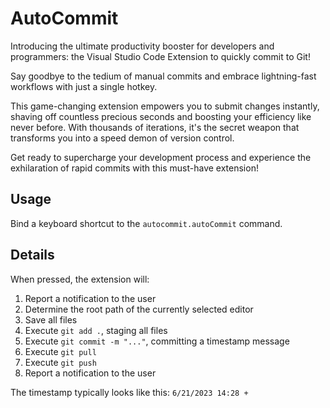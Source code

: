 # AutoCommit

Introducing the ultimate productivity booster for developers and programmers: the Visual Studio Code Extension to quickly commit to Git!

Say goodbye to the tedium of manual commits and embrace lightning-fast workflows with just a single hotkey.

This game-changing extension empowers you to submit changes instantly, shaving off countless precious seconds and boosting your efficiency like never before. With thousands of iterations, it's the secret weapon that transforms you into a speed demon of version control.

Get ready to supercharge your development process and experience the exhilaration of rapid commits with this must-have extension!

## Usage

Bind a keyboard shortcut to the `autocommit.autoCommit` command.

## Details

When pressed, the extension will:
1. Report a notification to the user
1. Determine the root path of the currently selected editor
1. Save all files
1. Execute `git add .`, staging all files
1. Execute `git commit -m "..."`, committing a timestamp message
1. Execute `git pull`
1. Execute `git push`
1. Report a notification to the user

The timestamp typically looks like this: `6/21/2023 14:28 +`

